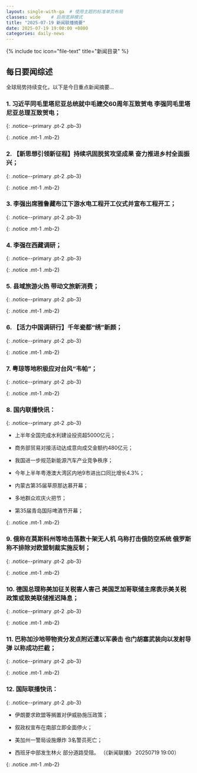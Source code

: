 ```yaml
---
layout: single-with-ga  # 使用主题的标准单页布局
classes: wide    # 启用宽屏模式
title: "2025-07-19 新闻联播摘要"
date: 2025-07-19 19:00:00 +0800
categories: daily-news
---
```


{% include toc icon="file-text" title="新闻目录" %}
   
## 每日要闻综述

全球局势持续变化，以下是今日重点新闻摘要...

### 1. 习近平同毛里塔尼亚总统就中毛建交60周年互致贺电 李强同毛里塔尼亚总理互致贺电； 

{: .notice--primary .pt-2 .pb-3}

{: .notice .mt-1 .mb-2}

### 2. 【新思想引领新征程】持续巩固脱贫攻坚成果 奋力推进乡村全面振兴； 

{: .notice--primary .pt-2 .pb-3}

{: .notice .mt-1 .mb-2}

### 3. 李强出席雅鲁藏布江下游水电工程开工仪式并宣布工程开工； 

{: .notice--primary .pt-2 .pb-3}

{: .notice .mt-1 .mb-2}

### 4. 李强在西藏调研； 

{: .notice--primary .pt-2 .pb-3}

{: .notice .mt-1 .mb-2}

### 5. 县域旅游火热 带动文旅新消费； 

{: .notice--primary .pt-2 .pb-3}

{: .notice .mt-1 .mb-2}

### 6. 【活力中国调研行】千年瓷都“绣”新颜； 

{: .notice--primary .pt-2 .pb-3}

{: .notice .mt-1 .mb-2}

### 7. 粤琼等地积极应对台风“韦帕”； 

{: .notice--primary .pt-2 .pb-3}

{: .notice .mt-1 .mb-2}

### 8. 国内联播快讯： 

{: .notice--primary .pt-2 .pb-3}

- 上半年全国完成水利建设投资超5000亿元；

- 商务部贸易对接活动达成意向成交金额约480亿元；

- 我国进一步规范新能源汽车产业竞争秩序；

- 今年上半年粤港澳大湾区内地9市进出口同比增长4.3%；

- 内蒙古第35届草原那达慕开幕；

- 多地群众欢庆火把节；

- 第35届青岛国际啤酒节开幕；

{: .notice .mt-1 .mb-2}

### 9. 俄称在莫斯科州等地击落数十架无人机 乌称打击俄防空系统 俄罗斯称不排除对欧盟制裁实施反制； 

{: .notice--primary .pt-2 .pb-3}

{: .notice .mt-1 .mb-2}

### 10. 德国总理称美加征关税害人害己 美国芝加哥联储主席表示美关税政策或致美联储推迟降息； 

{: .notice--primary .pt-2 .pb-3}

{: .notice .mt-1 .mb-2}

### 11. 巴称加沙地带物资分发点附近遭以军袭击 也门胡塞武装向以发射导弹 以称成功拦截； 

{: .notice--primary .pt-2 .pb-3}

{: .notice .mt-1 .mb-2}

### 12. 国际联播快讯： 

{: .notice--primary .pt-2 .pb-3}

- 伊朗要求欧盟等搁置对伊威胁施压政策；

- 叙政权宣布在南部立即全面停火；

- 美加州一警局设施爆炸 3名警员死亡；

- 西班牙中部发生林火 部分道路受阻。 （《新闻联播》 20250719 19:00）

{: .notice .mt-1 .mb-2}